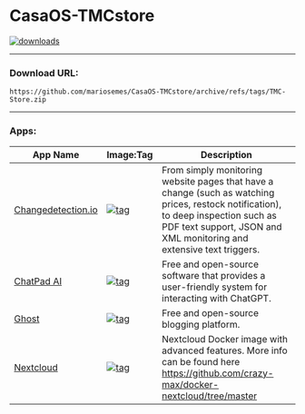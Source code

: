 # CasaOS-TMCstore
[![downloads](https://img.shields.io/github/downloads/mariosemes/CasaOS-TMCstore/total)](https://img.shields.io/github/downloads/mariosemes/CasaOS-TMCstore/total)

---

### Download URL:

    https://github.com/mariosemes/CasaOS-TMCstore/archive/refs/tags/TMC-Store.zip
 
---

### Apps:

| App Name | Image:Tag | Description |
| --- | --- | --- |
| [Changedetection.io](https://changedetection.io/) | [![tag](https://img.shields.io/badge/ghcr.io/dgtlmoon/ghcr.io/dgtlmoon/changedetection.io-dev-blue)](https://github.com/dgtlmoon/changedetection.io/pkgs/container/changedetection.io) | From simply monitoring website pages that have a change (such as watching prices, restock notification), to deep inspection such as PDF text support, JSON and XML monitoring and extensive text triggers. |
| [ChatPad AI](https://chatpad.ai/) | [![tag](https://img.shields.io/badge/ghcr.io/dgtlmoon/ghcr.io/deiucanta/chatpad-latest-blue)](https://github.com/deiucanta/chatpad/pkgs/container/chatpad) | Free and open-source software that provides a user-friendly system for interacting with ChatGPT. |
| [Ghost](https://ghost.org/) | [![tag](https://img.shields.io/badge/ghcr.io/dgtlmoon/ghost-latest-blue)](https://hub.docker.com/_/ghost/) | Free and open-source blogging platform. |
| [Nextcloud](https://github.com/crazy-max/docker-nextcloud) | [![tag](https://img.shields.io/badge/ghcr.io/dgtlmoon/crazymax/nextcloud-latest-blue)](https://hub.docker.com/r/crazymax/nextcloud) | Nextcloud Docker image with advanced features. More info can be found here https://github.com/crazy-max/docker-nextcloud/tree/master |
